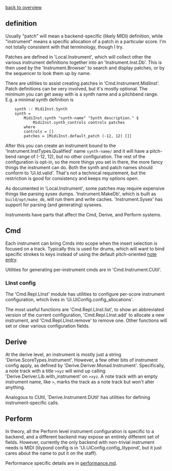 [back to overview](overview.md.html#karya)

## definition

Usually "patch" will mean a backend-specific (likely MIDI) definition, while
"instrument" means a specific allocation of a patch in a particular score.
I'm not totally consistent with that terminology, though I try.

Patches are defined in 'Local.Instrument', which will collect other the
various instrument definitions together into an 'Instrument.Inst.Db'.  This is
then used by the 'Instrument.Browser' to search and display patches, or by the
sequencer to look them up by name.

There are utilities to assist creating patches in 'Cmd.Instrument.MidiInst'.
Patch definitions can be very involved, but it's mostly optional.  The minimum
you can get away with is a synth name and a pitchbend range.  E.g. a minimal
synth definition is

```
    synth :: MidiInst.Synth
    synth =
        MidiInst.synth "synth-name" "Synth description." $
            MidiInst.synth_controls controls patches
        where
        controls = []
        patches = [MidiInst.default_patch (-12, 12) []]
```

After this you can create an instrument bound to the
'Instrument.InstTypes.Qualified' name `synth-name/` and it will have a
pitch-bend range of (-12, 12), but no other configuration.  The rest of the
configuration is opt-in, so the more things you set in there, the more fancy
things the instrument can do.  Both the synth and patch names should conform to
'Ui.Id.valid'.  That's not a technical requirement, but the restriction is good
for consistency and keeps my options open.

As documented in 'Local.Instrument', some patches may require expensive things
like parsing sysex dumps.  'Instrument.MakeDb', which is built as
`build/opt/make_db`, will run them and write caches.  'Instrument.Sysex' has
support for parsing (and generating) sysexes.

Instruments have parts that affect the Cmd, Derive, and Perform systems.

## Cmd

Each instrument can bring Cmds into scope when the insert selection is focused
on a track.  Typically this is used for drums, which will want to bind specific
strokes to keys instead of using the default pitch-oriented [note
entry](cmd.md.html#note-entry).

Utilities for generating per-instrument cmds are in 'Cmd.Instrument.CUtil'.

### LInst config

The 'Cmd.Repl.LInst' module has utilities to configure per-score instrument
configuration, which lives in 'Ui.UiConfig.config_allocations'.

The most useful functions are 'Cmd.Repl.LInst.list', to show an abbreviated
version of the current configuration, 'Cmd.Repl.LInst.add' to allocate a new
instrument, and 'Cmd.Repl.LInst.remove' to remove one.  Other functions will
set or clear various configuration fields.

## Derive

At the derive level, an instrument is mostly just a string
'Derive.ScoreTypes.Instrument'.  However, a few other bits of instrument config
apply, as defined by 'Derive.Deriver.Monad.Instrument'.  Specifically, a note
track with a title `>xyz` will wind up calling
'Derive.Deriver.Lib.with_instrument' on `>xyz`.  A note track with an empty
instrument name, like `>`, marks the track as a note track but won't alter
anything.

Analogous to CUtil, 'Derive.Instrument.DUtil' has utilities for defining
instrument-specific calls.

## Perform

In theory, all the Perform level instrument configuration is specific to a
backend, and a different backend may expose an entirely different set of
fields.  However, currently the only backend with non-trivial instrument needs
is MIDI (lilypond config is in 'Ui.UiConfig.config_lilypond', but it just
cares about the name to put it on the staff).

Performance specific details are in [performance.md](performance.md.html).
